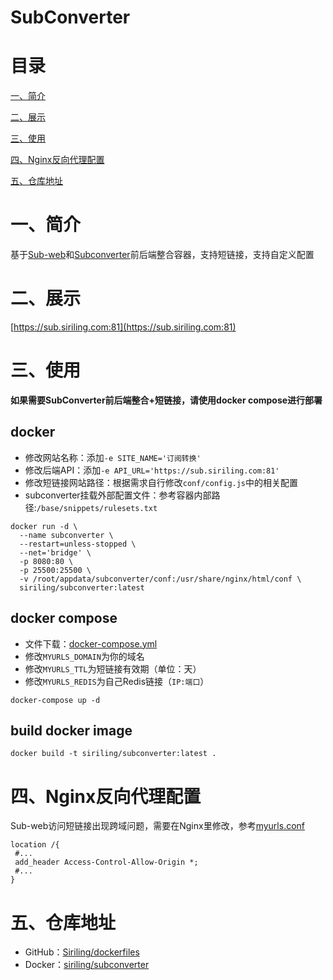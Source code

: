 # SubConverter

# 目录

[一、简介](#一简介)

[二、展示](#二展示)

[三、使用](三使用)

[四、Nginx反向代理配置](#四nginx反向代理配置)

[五、仓库地址](#五仓库信息)

# 一、简介

基于[Sub-web](https://github.com/Siriling/sub-web)和[Subconverter](https://github.com/tindy2013/subconverter)前后端整合容器，支持短链接，支持自定义配置

# 二、展示

[https://sub.siriling.com:81](https://sub.siriling.com:81)

# 三、使用

**如果需要SubConverter前后端整合+短链接，请使用docker compose进行部署**

## docker

- 修改网站名称：添加`-e SITE_NAME='订阅转换'`
- 修改后端API：添加`-e API_URL='https://sub.siriling.com:81'`
- 修改短链接网站路径：根据需求自行修改`conf/config.js`中的相关配置
- subconverter挂载外部配置文件：参考容器内部路径:`/base/snippets/rulesets.txt`

```shell
docker run -d \
  --name subconverter \
  --restart=unless-stopped \
  --net='bridge' \
  -p 8080:80 \
  -p 25500:25500 \
  -v /root/appdata/subconverter/conf:/usr/share/nginx/html/conf \
  siriling/subconverter:latest
```

## docker compose

- 文件下载：[docker-compose.yml](https://raw.githubusercontent.com/Siriling/dockerfiles/main/subconverter/docker-compose.yml)
- 修改`MYURLS_DOMAIN`为你的域名
- 修改`MYURLS_TTL`为短链接有效期（单位：天）
- 修改`MYURLS_REDIS`为自己Redis链接（`IP:端口`）

```shell
docker-compose up -d
```

## build docker image

```shell
docker build -t siriling/subconverter:latest .
```

# 四、Nginx反向代理配置

Sub-web访问短链接出现跨域问题，需要在Nginx里修改，参考[myurls.conf](https://raw.githubusercontent.com/Siriling/dockerfiles/main/subconverter/myurls.conf)

```shell
location /{
 #...
 add_header Access-Control-Allow-Origin *;
 #...
}
```

# 五、仓库地址

- GitHub：[Siriling/dockerfiles](https://github.com/Siriling/dockerfiles/tree/main/subconverter)
- Docker：[siriling/subconverter](https://github.com/siriling/subconverter)
